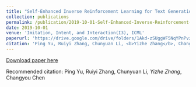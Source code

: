 ```yaml
---
title: "Self-Enhanced Inverse Reinforcement Learning for Text Generation."
collection: publications
permalink: /publication/2019-10-01-Self-Enhanced-Inverse-Reinforcement-Learning-for-Text-Generation
date: 2019-10-01
venue: 'Imitation, Intent, and Interaction(I3), ICML'
paperurl: 'https://drive.google.com/drive/folders/1Akd-zSUggWF5NqYPnPvzDa_4oJNPN0kF'
citation: 'Ping Yu, Ruiyi Zhang, Chunyuan Li, <b>Yizhe Zhang</b>, Changyou Chen'
---
```


[Download paper here](https://drive.google.com/drive/folders/1Akd-zSUggWF5NqYPnPvzDa_4oJNPN0kF)

Recommended citation: Ping Yu, Ruiyi Zhang, Chunyuan Li, *Yizhe Zhang*, Changyou Chen